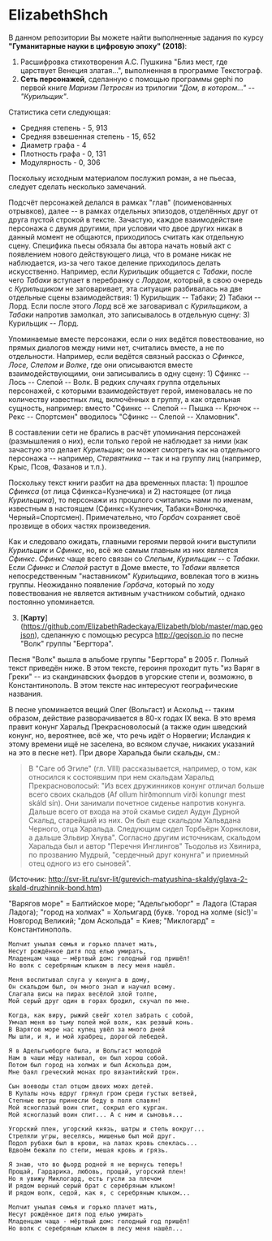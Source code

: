 # ElizabethShch
В данном репозитории Вы можете найти выполненные задания по курсу **"Гуманитарные науки в цифровую эпоху" (2018)**:

1. Расшифровка стихотворения А.С. Пушкина "Близ мест, где царствует Венеция златая...", выполненная в программе Текстограф.
2. **Сеть персонажей**, сделанную с помощью программы gephi по первой книге _Мариэм Петросян_ из трилогии _"Дом, в котором..." -- "Курильщик"_.

Статистика сети следующая:

* Средняя степень - 5, 913
* Средняя взвешенная степень - 15, 652
* Диаметр графа - 4
* Плотность графа - 0, 131
* Модулярность - 0, 306

Поскольку исходным материалом послужил роман, а не пьесаа, следует сделать несколько замечаний. 

Подсчёт персонажей делался в рамках "глав" (поименованных отрывков), далее -- в рамках отдельных эпизодов, отделённых друг от друга пустой строкой в тексте. Зачастую, каждое взаимодействие персонажа с двумя другими, при условии что двое других никак в данный момент не общаются, приходилось считать как отдельную сцену. Специфика пьесы обязала бы автора начать новый акт с появлением нового действующего лица, что в романе никак не наблюдается, из-за чего такое деление приходилось делать искусственно. Например, если _Курильщик_ общается с _Табаки_, после чего _Табаки_ вступает в перебранку с _Лордом_, который, в свою очередь с _Курильщиком_ не заговаривает, эта ситуация разбивалась на две отдельные сцены взаимодействия: 1) Курильщик -- Табаки; 2) Табаки -- Лорд. Если после этого _Лорд_ всё же заговаривал с _Курильщиком_, а _Табаки_ напротив замолкал, это записывалось в отдельную сцену: 3) Курильщик -- Лорд.

Упоминаемые вместе персонажи, если о них ведётся повествование, но прямых диалогов между ними нет, считались вместе, а не по отдельности. Например, если ведётся связный рассказ о _Сфинксе, Лосе, Слепом и Волке_, где они описываются вместе взаимодействующими, они записывались в одну сцену: 1) Сфинкс -- Лось -- Слепой -- Волк. В редких случаях группа отдельных персонажей, с которыми взаимодействует герой, именовалась не по количеству известных лиц, включённых в группу, а как отдельная сущность, например: вместо "Сфинкс -- Слепой -- Пышка -- Крючок -- Рекс -- Спортсмен" вводилось "Сфинкс -- Слепой -- Хламовник".

В составлении сети не брались в расчёт упоминания персонажей (размышления о них), если только герой не наблюдает за ними (как зачастую это делает _Курильщик_; он может смотреть как на отдельного персонажа -- например, _Стервятника_ -- так и на группу лиц (например, Крыс, Псов, Фазанов и т.п.).

Поскольку текст книги разбит на два временных пласта: 1) прошлое _Сфинкса_ (от лица Сфинкса=Кузнечика) и 2) настоящее (от лица _Курильщика_), то персонажи из прошлого считались нами по именам, известным в настоящем (Сфинкс=Кузнечик, Табаки=Вонючка, Черный=Спортсмен). Примечательно, что _Горбач_ сохраняет своё прозвище в обоих частях произведения.

Как и следовало ожидать, главными героями первой книги выступили _Курильщик_ и _Сфинкс_, но, всё же самым главным из них является _Сфинкс_.  _Сфинкс_ чаще всего связан со _Слепым_, _Курильщик_ -- с _Табаки_. Если _Сфинкс_ и _Слепой_ растут в Доме вместе, то _Табаки_ является непосредственным "наставником" _Курильщика_, вовлекая того в жизнь группы. Неожиданно появление _Горбача_, который по ходу повествования не является активным участником событий, однако постоянно упоминается. 

3. [**Карту**] (https://github.com/ElizabethRadeckaya/Elizabeth/blob/master/map.geojson), сделанную с помощью ресурса <http://geojson.io> по песне "Волк" группы "Бергтора".

Песня "Волк" вышла в альбоме группы "Бергтора" в 2005 г. Полный текст приведён ниже. В этом тексте, героиня проходит путь "из Варяг в Греки" -- из скандинавских фьордов в угорские степи и, возможно, в Константинополь. В этом тексте нас интересуют географические названия. 

В песне упоминается вещий Олег (Вольгаст) и Аскольд -- таким образом, действие разворачивается в 80-х годах IX века. В это время правит конунг Харальд Прекрасноволосый (а также один шведский конунг, но, вероятнее, всё же, что речь идёт о Норвегии; Исландия к этому времени ищё не заселена, во всяком случае, никаких указаний на это в песне нет). При дворе Харальда были скальды, см.: 

> В "Саге об Эгиле" (гл. VIII) рассказывается, например, о том, как относился к состоявшим при нем скальдам Харальд Прекрасноволосый: "Из всех дружинников конунг отличал больше всего своих скальдов (Af ollum hirðmonnum virði konungr mest skáld sín). Они занимали почетное сиденье напротив конунга. Дальше всего от входа на этой скамье сидел Аудун Дурной Скальд, старейший из них. Он был еще скальдом Хальвдана Черного, отца Харальда. Следующим сидел Торбьёрн Хорнклови, а дальше Эльвир Хнува". Согласно другим источникам, скальдом Харальда был и автор "Перечня Инглингов" Тьодольв из Хвинира, по прозванию Мудрый, "сердечный друг конунга" и приемный отец одного из его сыновей".

(Источник: <http://svr-lit.ru/svr-lit/gurevich-matyushina-skaldy/glava-2-skald-druzhinnik-bond.htm>)

"Варягов море" = Балтийское море; "Адельгьюборг" = Ладога (Старая Ладога); "город на холмах" = Хольмгард (букв. 'город на холме (sic!)'= Новгород Великий; "дом Аскольда" = Киев; "Миклогард" = Константинополь.

    Молчит унылая семья и горько плачет мать,
    Несут рождённое дитя под елью умирать,
    Младенцам чаща – мёртвый дом: голодный год пришёл!
    Но волк с серебряным клыком в лесу меня нашёл.

    Меня воспитывал слуга у конунга в дому,
    Он скальдом был, он много знал и научил всему.
    Слагала висы на пирах весёлой злой толпе,
    Мой серый друг один в горах бродил, скучал по мне. 

    Когда, как виру, рыжий свейг хотел забрать с собой,
    Умчал меня во тьму полей мой волк, как резвый конь.
    В Варягов море нас купец увёл за много дней
    Мы шли, и я, и мой храбрец, дорогой лебедей.

    Я в Адельгьюборге была, и Вольгаст молодой
    Нам в чаши мёду наливал, он был хорош собой.
    Потом был город на холмах и был Аскольда дом,
    Мне баял греческий монах про византийский трон.

    Сын воеводы стал отцом двоих моих детей.
    В Купалы ночь вдруг грянул гром среди густых ветвей,
    Степные ветры принесли беду в поля славян!
    Мой ясноглазый воин спит, сокрыл его курган.
    Мой ясноглазый воин спит... А с ним и сыновья...

    Угорский плен, угорский князь, шатры и степь вокруг...
    Стреляли угры, веселясь, мишенью был мой друг.
    Подол рубахи был в крови, на лапах кровь спеклась...
    Вдвоём бежали по степи, мешая кровь и грязь.

    Я знаю, что во фьорд родной я не вернусь теперь!
    Прощай, Гардарика, любовь, прощай, угорский плен!
    Но я увижу Миклогард, есть гусли за плечом
    И рядом верный серый брат с серебряным клыком!
    И рядом волк, седой, как я, с серебряным клыком...

    Молчит унылая семья и горько плачет мать,
    Несут рождённое дитя под елью умирать
    Младенцам чаща - мёртвый дом: голодный год пришёл!
    Но волк с серебряным клыком в лесу меня нашёл...
